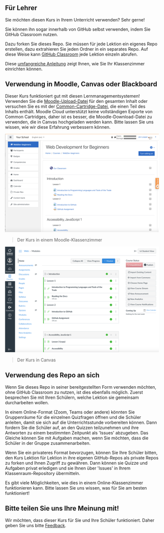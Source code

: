 ## Für Lehrer

Sie möchten diesen Kurs in Ihrem Unterricht verwenden? Sehr gerne!

Sie können ihn sogar innerhalb von GitHub selbst verwenden, indem Sie GitHub Classroom nutzen.

Dazu forken Sie dieses Repo. Sie müssen für jede Lektion ein eigenes Repo erstellen, dazu extrahieren Sie jeden Ordner in ein separates Repo. Auf diese Weise kann [GitHub Classroom](https://classroom.github.com/classrooms) jede Lektion einzeln abrufen.

Diese [umfangreiche Anleitung](https://github.blog/2020-03-18-set-up-your-digital-classroom-with-github-classroom/) zeigt Ihnen, wie Sie Ihr Klassenzimmer einrichten können.

## Verwendung in Moodle, Canvas oder Blackboard

Dieser Kurs funktioniert gut mit diesen Lernmanagementsystemen! Verwenden Sie die [Moodle-Upload-Datei](/teaching-files/webdev-moodle.mbz) für den gesamten Inhalt oder versuchen Sie es mit der [Common-Cartridge-Datei](/teaching-files/webdev-common-cartridge.imscc), die einen Teil des Inhalts enthält. Moodle Cloud unterstützt keine vollständigen Exporte von Common Cartridges, daher ist es besser, die Moodle-Download-Datei zu verwenden, die in Canvas hochgeladen werden kann. Bitte lassen Sie uns wissen, wie wir diese Erfahrung verbessern können.

![Moodle](/teaching-files/moodle.png)
> Der Kurs in einem Moodle-Klassenzimmer

![Canvas](/teaching-files/canvas.png)
> Der Kurs in Canvas

## Verwendung des Repo an sich

Wenn Sie dieses Repo in seiner bereitgestellten Form verwenden möchten, ohne GitHub Classroom zu nutzen, ist dies ebenfalls möglich. Zuerst besprechen Sie mit Ihren Schülern, welche Lektion sie gemeinsam durcharbeiten wollen.

In einem Online-Format (Zoom, Teams oder andere) könnten Sie Gruppenräume für die einzelnen Quizfragen öffnen und die Schüler anleiten, damit sie sich auf die Unterrichtsstunde vorbereiten können. Dann fordern Sie die Schüler auf, an den Quizzen teilzunehmen und ihre Antworten zu einem bestimmten Zeitpunkt als 'Issues' abzugeben. Das Gleiche können Sie mit Aufgaben machen, wenn Sie möchten, dass die Schüler in der Gruppe zusammenarbeiten.

Wenn Sie ein privateres Format bevorzugen, können Sie Ihre Schüler bitten, den Kurs Lektion für Lektion in ihre eigenen GitHub-Repos als private Repos zu forken und Ihnen Zugriff zu gewähren. Dann können sie Quizze und Aufgaben privat erledigen und sie Ihnen über 'Issues' in Ihrem Klassenraum-Repository übermitteln.

Es gibt viele Möglichkeiten, wie dies in einem Online-Klassenzimmer funktionieren kann. Bitte lassen Sie uns wissen, was für Sie am besten funktioniert!

## Bitte teilen Sie uns Ihre Meinung mit!

Wir möchten, dass dieser Kurs für Sie und Ihre Schüler funktioniert. Daher geben Sie uns bitte [Feedback](https://forms.microsoft.com/Pages/ResponsePage.aspx?id=v4j5cvGGr0GRqy180BHbR2humCsRZhxNuI79cm6n0hRUQzRVVU9VVlU5UlFLWTRLWlkyQUxORTg5WS4u).
